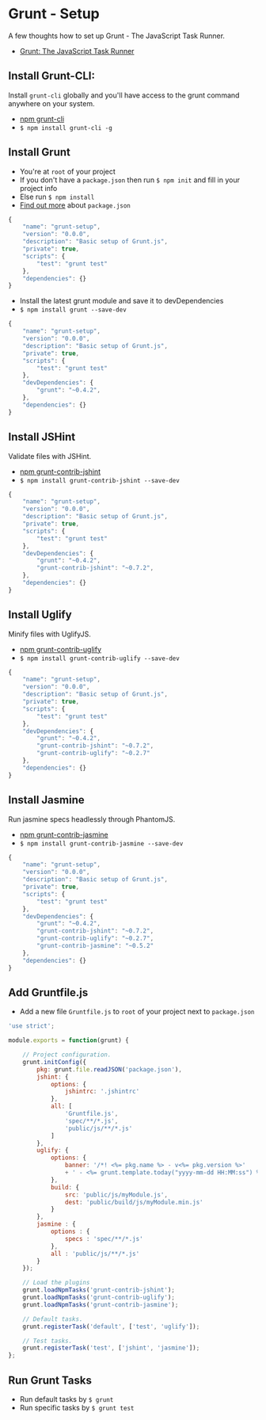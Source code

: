 # Grunt - Setup

A few thoughts how to set up Grunt - The JavaScript Task Runner.

- [Grunt: The JavaScript Task Runner][grunt.js]

## Install Grunt-CLI:

Install `grunt-cli` globally and you'll have access to the grunt command anywhere on your system.

- [npm grunt-cli][grunt-cli]
- `$ npm install grunt-cli -g`

## Install Grunt

- You're at `root` of your project
- If you don't have a `package.json` then run `$ npm init` and fill in your project info
- Else run `$ npm install`
- [Find out more][package.json] about `package.json`

```javascript
{
    "name": "grunt-setup",
    "version": "0.0.0",
    "description": "Basic setup of Grunt.js",
    "private": true,
    "scripts": {
        "test": "grunt test"
    },
    "dependencies": {}
}
```

- Install the latest grunt module and save it to devDependencies
- `$ npm install grunt --save-dev`

```javascript
{
    "name": "grunt-setup",
    "version": "0.0.0",
    "description": "Basic setup of Grunt.js",
    "private": true,
    "scripts": {
        "test": "grunt test"
    },
    "devDependencies": {
        "grunt": "~0.4.2",
    },
    "dependencies": {}
}
```

## Install JSHint

Validate files with JSHint.

- [npm grunt-contrib-jshint][grunt-contrib-jshint]
- `$ npm install grunt-contrib-jshint --save-dev`

```javascript
{
    "name": "grunt-setup",
    "version": "0.0.0",
    "description": "Basic setup of Grunt.js",
    "private": true,
    "scripts": {
        "test": "grunt test"
    },
    "devDependencies": {
        "grunt": "~0.4.2",
        "grunt-contrib-jshint": "~0.7.2",
    },
    "dependencies": {}
}
```

## Install Uglify

Minify files with UglifyJS.

- [npm grunt-contrib-uglify][grunt-contrib-uglify]
- `$ npm install grunt-contrib-uglify --save-dev`

```javascript
{
    "name": "grunt-setup",
    "version": "0.0.0",
    "description": "Basic setup of Grunt.js",
    "private": true,
    "scripts": {
        "test": "grunt test"
    },
    "devDependencies": {
        "grunt": "~0.4.2",
        "grunt-contrib-jshint": "~0.7.2",
        "grunt-contrib-uglify": "~0.2.7"
    },
    "dependencies": {}
}
```

## Install Jasmine

Run jasmine specs headlessly through PhantomJS.

- [npm grunt-contrib-jasmine][grunt-contrib-jasmine]
- `$ npm install grunt-contrib-jasmine --save-dev`

```javascript
{
    "name": "grunt-setup",
    "version": "0.0.0",
    "description": "Basic setup of Grunt.js",
    "private": true,
    "scripts": {
        "test": "grunt test"
    },
    "devDependencies": {
        "grunt": "~0.4.2",
        "grunt-contrib-jshint": "~0.7.2",
        "grunt-contrib-uglify": "~0.2.7",
        "grunt-contrib-jasmine": "~0.5.2"
    },
    "dependencies": {}
}
```

## Add Gruntfile.js

- Add a new file `Gruntfile.js` to `root` of your project next to `package.json`

```javascript
'use strict';

module.exports = function(grunt) {

    // Project configuration.
    grunt.initConfig({
        pkg: grunt.file.readJSON('package.json'),
        jshint: {
            options: {
                jshintrc: '.jshintrc'
            },
            all: [
                'Gruntfile.js',
                'spec/**/*.js',
                'public/js/**/*.js'
            ]
        },
        uglify: {
            options: {
                banner: '/*! <%= pkg.name %> - v<%= pkg.version %>' 
                + ' - <%= grunt.template.today("yyyy-mm-dd HH:MM:ss") %> */\n'
            },
            build: {
                src: 'public/js/myModule.js',
                dest: 'public/build/js/myModule.min.js'
            }
        },
        jasmine : {
            options : {
                specs : 'spec/**/*.js'
            },
            all : 'public/js/**/*.js'
        }
    });

    // Load the plugins
    grunt.loadNpmTasks('grunt-contrib-jshint');
    grunt.loadNpmTasks('grunt-contrib-uglify');
    grunt.loadNpmTasks('grunt-contrib-jasmine');

    // Default tasks.
    grunt.registerTask('default', ['test', 'uglify']);

    // Test tasks.
    grunt.registerTask('test', ['jshint', 'jasmine']);
};
```
## Run Grunt Tasks

- Run default tasks by `$ grunt`
- Run specific tasks by `$ grunt test`

[grunt.js]: http://gruntjs.com/
[package.json]: https://npmjs.org/doc/json.html

[grunt-cli]: https://npmjs.org/package/grunt-cli
[grunt-contrib-jshint]: https://npmjs.org/package/grunt-contrib-jshint
[grunt-contrib-uglify]: https://npmjs.org/package/grunt-contrib-uglify
[grunt-contrib-jasmine]: https://npmjs.org/package/grunt-contrib-jasmine